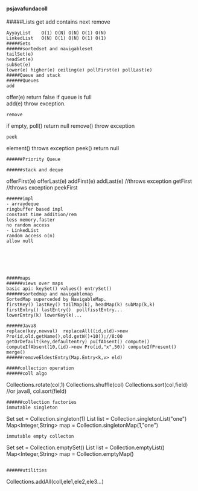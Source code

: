 #### psjavafundacoll
#####Lists
       get add contains next remove
```
AyyayList    O(1) O(N) O(N) O(1) O(N)
LinkedList   O(N) O(1) O(N) O(1) O(1)
#####Sets
######sortedset and navigableset
tailSet(e)  
headSet(e)  
subSet(e)  
lower(e) higher(e) ceiling(e) pollFirst(e) pollLast(e)
#####Queue and stack
######Queues
add
```
offer(e) return false if queue is full  
add(e) throw exception.  
```
remove
```
if empty, poll() return null
remove() throw exception
```
peek
```
element() throws exception
peek() return null
```
######Priority Queue
```
```
######stack and deque
```
offerFirst(e)
offerLast(e)
addFirst(e)
addLast(e)  //throws exception
getFirst //throws exception
peekFirst
```
######impl
- arraydeque  
ringbuffer based impl  
constant time addition/rem
less memory,faster  
no random access   
- LinkedList  
random access o(n)  
allow null






#####maps
######views over maps
basic api: keySet() values() entrySet()
######sortedmap and navigablemap
SortedMap superceded by NavigableMap.  
firstKey() lastKey() tailMap(k), headMap(k) subMap(k,k)  
firstEntry() lastEntry()  pollfisstEntry...  
lowerEntry(k) lowerKey(k)...

######Java8
replace(key,newval)  replaceAll((id,old)->new Pro(id,old.getName(),old.getW()+10));//8:00
getOrDefault(key,defaultentry) puIfAbsent() compute() computeIfAbsent(10,(id)->new Pro(id,"x",50)) computeIfPresent() merge()
######removeEldestEntry(Map.Entry<k,v> eld)

#####collection operation
######coll algo
```
Collections.rotate(col,1)
Collections.shuffle(col)
Collections.sort(col,field) //or java8, col.sort(field)
```
######collection factories
immutable singleton
```
Set<Integer> set = Collection.singleton(1)
List<Integer> list = Collection.singletonList("one")
Map<Integer,String> map = Collection.singletonMap(1,"one")
```
immutable empty collecton
```
Set<Integer> set = Collection.emptySet()
List<Integer> list = Collection.emptyList()
Map<Integer,String> map = Collection.emptyMap()
```

######utilities
```
Collections.addAll(coll,ele1,ele2,ele3...)
```
